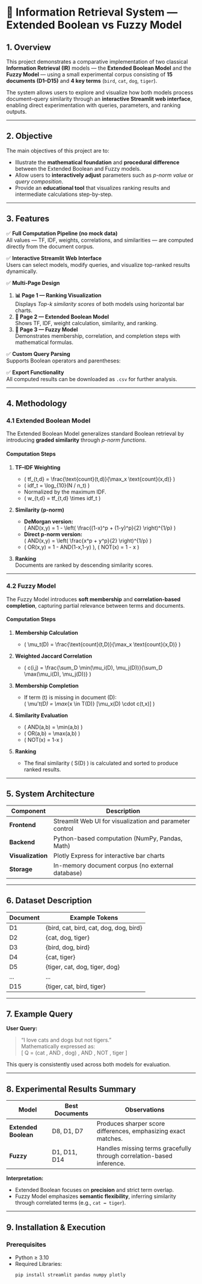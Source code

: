 # 📘 Information Retrieval System — Extended Boolean vs Fuzzy Model

## 1. Overview
This project demonstrates a comparative implementation of two classical **Information Retrieval (IR)** models — the **Extended Boolean Model** and the **Fuzzy Model** — using a small experimental corpus consisting of **15 documents (D1–D15)** and **4 key terms** (`bird`, `cat`, `dog`, `tiger`).

The system allows users to explore and visualize how both models process document–query similarity through an **interactive Streamlit web interface**, enabling direct experimentation with queries, parameters, and ranking outputs.

---

## 2. Objective
The main objectives of this project are to:

- Illustrate the **mathematical foundation** and **procedural difference** between the Extended Boolean and Fuzzy models.  
- Allow users to **interactively adjust** parameters such as *p-norm value* or *query composition*.  
- Provide an **educational tool** that visualizes ranking results and intermediate calculations step-by-step.

---

## 3. Features
✅ **Full Computation Pipeline (no mock data)**  
All values — TF, IDF, weights, correlations, and similarities — are computed directly from the document corpus.

✅ **Interactive Streamlit Web Interface**  
Users can select models, modify queries, and visualize top-ranked results dynamically.

✅ **Multi-Page Design**
1. **📊 Page 1 — Ranking Visualization**  
   Displays *Top-k similarity scores* of both models using horizontal bar charts.
2. **📘 Page 2 — Extended Boolean Model**  
   Shows TF, IDF, weight calculation, similarity, and ranking.
3. **📗 Page 3 — Fuzzy Model**  
   Demonstrates membership, correlation, and completion steps with mathematical formulas.

✅ **Custom Query Parsing**  
Supports Boolean operators and parentheses:  


✅ **Export Functionality**  
All computed results can be downloaded as `.csv` for further analysis.

---

## 4. Methodology

### 4.1 Extended Boolean Model
The Extended Boolean Model generalizes standard Boolean retrieval by introducing **graded similarity** through *p-norm functions*.

#### **Computation Steps**
1. **TF–IDF Weighting**
   - \( tf_{t,d} = \frac{\text{count}(t,d)}{\max_x \text{count}(x,d)} \)
   - \( idf_t = \log_{10}(N / n_t) \)
   - Normalized by the maximum IDF.
   - \( w_{t,d} = tf_{t,d} \times idf_t \)

2. **Similarity (p-norm)**
   - **DeMorgan version:**  
     \( AND(x,y) = 1 - \left( \frac{(1-x)^p + (1-y)^p}{2} \right)^{1/p} \)
   - **Direct p-norm version:**  
     \( AND(x,y) = \left( \frac{x^p + y^p}{2} \right)^{1/p} \)
   - \( OR(x,y) = 1 - AND(1-x,1-y) \),  \( NOT(x) = 1 - x \)

3. **Ranking**  
   Documents are ranked by descending similarity scores.

---

### 4.2 Fuzzy Model
The Fuzzy Model introduces **soft membership** and **correlation-based completion**, capturing partial relevance between terms and documents.

#### **Computation Steps**
1. **Membership Calculation**
   - \( \mu_t(D) = \frac{\text{count}(t,D)}{\max_x \text{count}(x,D)} \)

2. **Weighted Jaccard Correlation**
   - \( c(i,j) = \frac{\sum_D \min(\mu_i(D), \mu_j(D))}{\sum_D \max(\mu_i(D), \mu_j(D))} \)

3. **Membership Completion**
   - If term \(t\) is missing in document \(D\):  
     \( \mu'_t(D) = \max_{x \in T(D)} [\mu_x(D) \cdot c(t,x)] \)

4. **Similarity Evaluation**
   - \( AND(a,b) = \min(a,b) \)
   - \( OR(a,b) = \max(a,b) \)
   - \( NOT(x) = 1-x \)

5. **Ranking**
   - The final similarity \( S(D) \) is calculated and sorted to produce ranked results.

---

## 5. System Architecture

| Component | Description |
|------------|-------------|
| **Frontend** | Streamlit Web UI for visualization and parameter control |
| **Backend** | Python-based computation (NumPy, Pandas, Math) |
| **Visualization** | Plotly Express for interactive bar charts |
| **Storage** | In-memory document corpus (no external database) |

---

## 6. Dataset Description
| Document | Example Tokens |
|-----------|----------------|
| D1 | {bird, cat, bird, cat, dog, dog, bird} |
| D2 | {cat, dog, tiger} |
| D3 | {bird, dog, bird} |
| D4 | {cat, tiger} |
| D5 | {tiger, cat, dog, tiger, dog} |
| ... | ... |
| D15 | {tiger, cat, bird, tiger} |

---

## 7. Example Query
**User Query:**  
> “I love cats and dogs but not tigers.”  
Mathematically expressed as:  
\[
Q = (cat \, AND \, dog) \, AND \, NOT \, tiger
\]

This query is consistently used across both models for evaluation.

---

## 8. Experimental Results Summary
| Model | Best Documents | Observations |
|--------|----------------|---------------|
| **Extended Boolean** | D8, D1, D7 | Produces sharper score differences, emphasizing exact matches. |
| **Fuzzy** | D1, D11, D14 | Handles missing terms gracefully through correlation-based inference. |

**Interpretation:**  
- Extended Boolean focuses on **precision** and strict term overlap.  
- Fuzzy Model emphasizes **semantic flexibility**, inferring similarity through correlated terms (e.g., `cat ↔ tiger`).

---

## 9. Installation & Execution

### Prerequisites
- Python ≥ 3.10  
- Required Libraries:  
  ```bash
  pip install streamlit pandas numpy plotly

